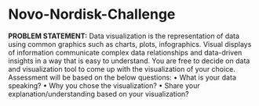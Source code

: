 # Novo-Nordisk-Challenge

**PROBLEM STATEMENT:**
Data visualization is the representation of data using common graphics such as charts, plots, infographics.
Visual displays of information communicate complex data relationships and data-driven insights in a way that is easy to understand.
You are free to decide on data and visualization tool to come up with the visualization of your choice. Assessment will be based on the below questions:
•	What is your data speaking?
•	Why you chose the visualization?
•	Share your explanation/understanding based on your visualization?
